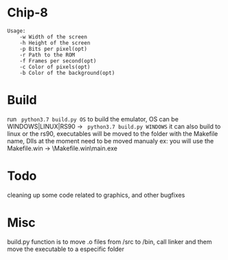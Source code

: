 # Chip-8

```
Usage:
    -w Width of the screen
    -h Height of the screen
    -p Bits per pixel(opt)
    -r Path to the ROM
    -f Frames per second(opt)
    -c Color of pixels(opt)
    -b Color of the background(opt)
```

# Build
run ``` python3.7 build.py OS``` to build the emulator,
OS can be WINDOWS|LINUX|RS90 -> ``` python3.7 build.py WINDOWS```
it can also build to linux or the rs90,
executables will be moved to the folder
with the Makefile name,
Dlls at the moment need to be moved manualy
ex: you will use the Makefile.win -> \Makefile.win\main.exe

# Todo
cleaning up some code related to graphics,
and other bugfixes

# Misc

build.py function is to move .o files from /src to /bin, 
call linker and them move the executable to a especific folder  


